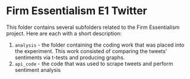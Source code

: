 # Firm Essentialism E1 Twitter

This folder contains several subfolders related to the Firm Essentialism project. Here are each with a short description:

1. `analysis` - the folder containing the coding work that was placed into the experiment. This work consisted of comparing the tweets' sentiments via t-tests and producing graphs.
2. `api_code` - the code that was used to scrape tweets and perform sentiment analysis
